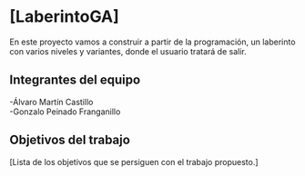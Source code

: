 # [LaberintoGA]
   En este proyecto vamos a construir a partir de la programación, un laberinto con varios niveles y variantes, donde el usuario tratará de salir.
## Integrantes del equipo
  -Álvaro Martín Castillo        
  -Gonzalo Peinado Franganillo


## Objetivos del trabajo

[Lista de los objetivos que se persiguen con el trabajo propuesto.]
